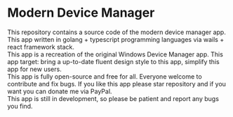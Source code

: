 # Modern Device Manager

This repository contains a source code of the modern device manager app. This app written in golang + typescript programming languages via wails + react framework stack.
<br/>
This app is a recreation of the original Windows Device Manager app. This app target: bring a up-to-date fluent design style to this app, simplify this app for new users.
<br/>
This app is fully open-source and free for all. Everyone welcome to contribute and fix bugs. If you like this app please star repository and if you want you can donate me via PayPal.
<br/>
This app is still in development, so please be patient and report any bugs you find.